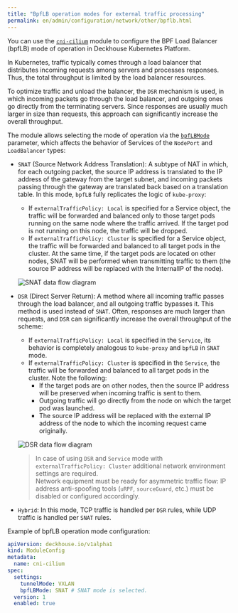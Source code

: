 ```yaml
---
title: "BpfLB operation modes for external traffic processing"
permalink: en/admin/configuration/network/other/bpflb.html
---
```


You can use the [`cni-cilium`](/modules/cni-cilium/) module
to configure the BPF Load Balancer (bpfLB) mode of operation in Deckhouse Kubernetes Platform.

In Kubernetes, traffic typically comes through a load balancer
that distributes incoming requests among servers and processes responses.
Thus, the total throughput is limited by the load balancer resources.

To optimize traffic and unload the balancer, the `DSR` mechanism is used,
in which incoming packets go through the load balancer, and outgoing ones go directly from the terminating servers.
Since responses are usually much larger in size than requests, this approach can significantly increase the overall throughput.

The module allows selecting the mode of operation via the [`bpfLBMode`](/modules/cni-cilium/configuration.html#parameters-bpflbmode) parameter,
which affects the behavior of Services of the `NodePort` and `LoadBalancer` types:

* `SNAT` (Source Network Address Translation): A subtype of NAT in which, for each outgoing packet,
  the source IP address is translated to the IP address of the gateway from the target subnet,
  and incoming packets passing through the gateway are translated back based on a translation table.
  In this mode, `bpfLB` fully replicates the logic of `kube-proxy`:
  * If `externalTrafficPolicy: Local` is specified for a Service object,
    the traffic will be forwarded and balanced only to those target pods running on the same node where the traffic arrived.
    If the target pod is not running on this node, the traffic will be dropped.
  * If `externalTrafficPolicy: Cluster` is specified for a Service object,
    the traffic will be forwarded and balanced to all target pods in the cluster.
    At the same time, if the target pods are located on other nodes, SNAT will be performed when transmitting traffic to them
    (the source IP address will be replaced with the InternalIP of the node).

  ![SNAT data flow diagram](../../../../images/cni-cilium/snat.png)

* `DSR` (Direct Server Return): A method where all incoming traffic passes through the load balancer,
  and all outgoing traffic bypasses it. This method is used instead of `SNAT`.
  Often, responses are much larger than requests, and `DSR` can significantly increase the overall throughput of the scheme:
  * If `externalTrafficPolicy: Local` is specified in the `Service`,
    its behavior is completely analogous to `kube-proxy` and `bpfLB` in `SNAT` mode.
  * If `externalTrafficPolicy: Cluster` is specified in the `Service`,
    the traffic will be forwarded and balanced to all target pods in the cluster.
  Note the following:
    * If the target pods are on other nodes, then the source IP address will be preserved when incoming traffic is sent to them.
    * Outgoing traffic will go directly from the node on which the target pod was launched.
    * The source IP address will be replaced with the external IP address of the node to which the incoming request came originally.

  ![DSR data flow diagram](../../../../images/cni-cilium/dsr.png)

  > In case of using `DSR` and `Service` mode with `externalTrafficPolicy: Cluster`
  > additional network environment settings are required.  
  > Network equipment must be ready for asymmetric traffic flow:
  > IP address anti-spoofing tools (`uRPF`, `sourceGuard`, etc.) must be disabled or configured accordingly.

* `Hybrid`: In this mode, TCP traffic is handled per `DSR` rules, while UDP traffic is handled per `SNAT` rules.

Example of bpfLB operation mode configuration:

```yaml
apiVersion: deckhouse.io/v1alpha1
kind: ModuleConfig
metadata:
  name: cni-cilium
spec:
  settings:
    tunnelMode: VXLAN
    bpfLBMode: SNAT # SNAT mode is selected.
  version: 1
  enabled: true
```
